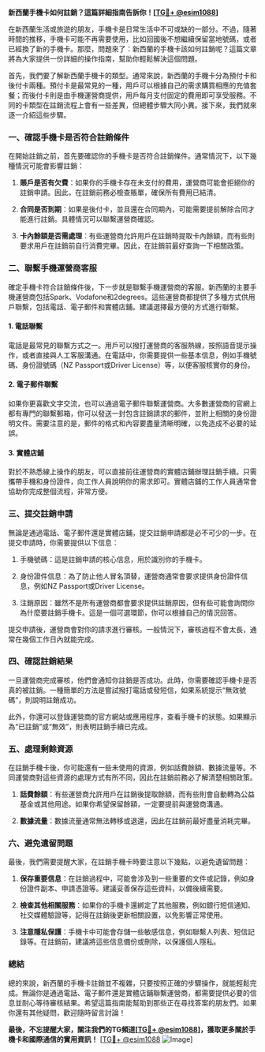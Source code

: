 **新西蘭手機卡如何註銷？這篇詳細指南告訴你！[[TG💪+ @esim1088](https://t.me/s/esim1088)]**

在新西蘭生活或旅遊的朋友，手機卡是日常生活中不可或缺的一部分。不過，隨著時間的推移，手機卡可能不再需要使用，比如回國後不想繼續保留當地號碼，或者已經換了新的手機卡。那麼，問題來了：新西蘭的手機卡該如何註銷呢？這篇文章將為大家提供一份詳細的操作指南，幫助你輕鬆解決這個問題。

首先，我們要了解新西蘭手機卡的類型。通常來說，新西蘭的手機卡分為預付卡和後付卡兩種。預付卡是最常見的一種，用戶可以根據自己的需求購買相應的充值套餐；而後付卡則是由手機運營商提供，用戶每月支付固定的費用即可享受服務。不同的卡類型在註銷流程上會有一些差異，但總體步驟大同小異。接下來，我們就來逐一介紹這些步驟。

### 一、確認手機卡是否符合註銷條件

在開始註銷之前，首先要確認你的手機卡是否符合註銷條件。通常情況下，以下幾種情況可能會影響註銷：

1. **賬戶是否有欠費**：如果你的手機卡存在未支付的費用，運營商可能會拒絕你的註銷申請。因此，在註銷前務必檢查賬單，確保所有費用已結清。
   
2. **合同是否到期**：如果是後付卡，並且還在合同期內，可能需要提前解除合同才能進行註銷。具體情況可以聯繫運營商確認。

3. **卡內餘額是否需處理**：有些運營商允許用戶在註銷時提取卡內餘額，而有些則要求用戶在註銷前自行消費完畢。因此，在註銷前最好查詢一下相關政策。

### 二、聯繫手機運營商客服

確定手機卡符合註銷條件後，下一步就是聯繫手機運營商的客服。新西蘭的主要手機運營商包括Spark、Vodafone和2degrees。這些運營商都提供了多種方式供用戶聯繫，包括電話、電子郵件和實體店鋪。建議選擇最方便的方式進行聯繫。

#### 1. 電話聯繫

電話是最常見的聯繫方式之一。用戶可以撥打運營商的客服熱線，按照語音提示操作，或者直接與人工客服溝通。在電話中，你需要提供一些基本信息，例如手機號碼、身份證號碼（NZ Passport或Driver License）等，以便客服核實你的身份。

#### 2. 電子郵件聯繫

如果你更喜歡文字交流，也可以通過電子郵件聯繫運營商。大多數運營商的官網上都有專門的聯繫郵箱，你可以發送一封包含註銷請求的郵件，並附上相關的身份證明文件。需要注意的是，郵件的格式和內容要盡量清晰明確，以免造成不必要的延誤。

#### 3. 實體店鋪

對於不熟悉線上操作的朋友，可以直接前往運營商的實體店鋪辦理註銷手續。只需攜帶手機和身份證件，向工作人員說明你的需求即可。實體店鋪的工作人員通常會協助你完成整個流程，非常方便。

### 三、提交註銷申請

無論是通過電話、電子郵件還是實體店鋪，提交註銷申請都是必不可少的一步。在提交申請時，你需要提供以下信息：

1. 手機號碼：這是註銷申請的核心信息，用於識別你的手機卡。
   
2. 身份證件信息：為了防止他人冒名頂替，運營商通常會要求提供身份證件信息，例如NZ Passport或Driver License。

3. 注銷原因：雖然不是所有運營商都會要求提供註銷原因，但有些可能會詢問你為什麼要註銷手機卡。這是一個可選環節，你可以根據自己的情況回答。

提交申請後，運營商會對你的請求進行審核。一般情況下，審核過程不會太長，通常在幾個工作日內就能完成。

### 四、確認註銷結果

一旦運營商完成審核，他們會通知你註銷是否成功。此時，你需要確認手機卡是否真的被註銷。一種簡單的方法是嘗試撥打電話或發短信，如果系統提示“無效號碼”，則說明註銷成功。

此外，你還可以登錄運營商的官方網站或應用程序，查看手機卡的狀態。如果顯示為“已註銷”或“無效”，則表明註銷手續已完成。

### 五、處理剩餘資源

在註銷手機卡後，你可能還有一些未使用的資源，例如話費餘額、數據流量等。不同運營商對這些資源的處理方式有所不同，因此在註銷前務必了解清楚相關政策。

1. **話費餘額**：有些運營商允許用戶在註銷後提取餘額，而有些則會自動轉為公益基金或其他用途。如果你希望保留餘額，一定要提前與運營商溝通。

2. **數據流量**：數據流量通常無法轉移或退還，因此在註銷前最好盡量消耗完畢。

### 六、避免遺留問題

最後，我們需要提醒大家，在註銷手機卡時要注意以下幾點，以避免遺留問題：

1. **保存重要信息**：在註銷過程中，可能會涉及到一些重要的文件或記錄，例如身份證件副本、申請憑證等。建議妥善保存這些資料，以備後續需要。

2. **檢查其他相關服務**：如果你的手機卡還綁定了其他服務，例如銀行短信通知、社交媒體驗證等，記得在註銷後更新相關設置，以免影響正常使用。

3. **注意隱私保護**：手機卡中可能會存儲一些敏感信息，例如聯繫人列表、短信記錄等。在註銷前，建議將這些信息備份或刪除，以保護個人隱私。

### 總結

總的來說，新西蘭的手機卡註銷並不複雜，只要按照正確的步驟操作，就能輕鬆完成。無論你是通過電話、電子郵件還是實體店鋪聯繫運營商，都需要提供必要的信息並耐心等待審核結果。希望這篇指南能幫助到那些正在尋找答案的朋友們。如果你還有其他疑問，歡迎隨時留言討論！

**最後，不忘提醒大家，關注我們的TG頻道[[TG💪+ @esim1088](https://t.me/s/esim1088)]，獲取更多關於手機卡和國際通信的實用資訊！** [[TG💪+ @esim1088](https://t.me/s/esim1088) ![Image](https://i.postimg.cc/4NQfJmqS/Snipaste-2025-05-13-00-14-12.png)]